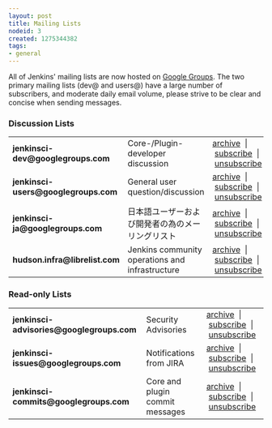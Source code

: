 ```yaml
---
layout: post
title: Mailing Lists
nodeid: 3
created: 1275344382
tags:
- general
---
```

All of Jenkins' mailing lists are now hosted on [Google Groups](http://groups.google.com). The two primary mailing lists (dev@ and users@) have a large number of subscribers, and moderate daily email volume, please strive to be clear and concise when sending messages.
<br clear="all"/>


### Discussion Lists

<table><tr> 
<td><strong>jenkinsci-dev@googlegroups.com</strong></td> 
<td>Core-/Plugin-developer discussion</td> 
<td><a href="http://groups.google.com/group/jenkinsci-dev/topics">archive</a>
&nbsp;|&nbsp;<a href="mailto:jenkinsci-dev+subscribe@googlegroups.com">subscribe</a>
&nbsp;|&nbsp;<a href="mailto:jenkinsci-dev+unsubscribe@googlegroups.com">unsubscribe</a></td> 
</tr> 
<tr> 
<td><strong>jenkinsci-users@googlegroups.com</strong></td> 
<td>General user question/discussion</td> 
<td><a href="http://groups.google.com/group/jenkinsci-users/topics">archive</a>
&nbsp;|&nbsp;<a href="mailto:jenkinsci-users+subscribe@googlegroups.com">subscribe</a>
&nbsp;|&nbsp;<a href="mailto:jenkinsci-users+unsubscribe@googlegroups.com">unsubscribe</a></td> 
</tr> 
<tr> 
<td><strong>jenkinsci-ja@googlegroups.com</strong></td> 
<td>日本語ユーザーおよび開発者の為のメーリングリスト</td> 
<td><a href="http://groups.google.com/group/jenkinsci-ja/topics">archive</a>
&nbsp;|&nbsp;<a href="mailto:jenkinsci-ja+subscribe@googlegroups.com">subscribe</a>
&nbsp;|&nbsp;<a href="mailto:jenkinsci-ja+unsubscribe@googlegroups.com">unsubscribe</a></td> 
</tr>
<tr> 
<td><strong>hudson.infra@librelist.com</strong></td> 
<td>Jenkins community operations and infrastructure</td> 
<td><a href="http://librelist.com/browser/hudson.infra">archive</a>
&nbsp;|&nbsp;<a href="http://librelist.com/">subscribe</a>
&nbsp;|&nbsp;<a href="mailto:hudson.infra-unsubscribe@librelist.com">unsubscribe</a></td> 
</tr></table> 


### Read-only Lists

<table>
<tr> <td><strong>jenkinsci-advisories@googlegroups.com</strong></td> 
<td>Security Advisories</td> 
<td><a href="http://groups.google.com/group/jenkinsci-advisories/topics">archive</a>
&nbsp;|&nbsp;<a href="mailto:jenkinsci-advisories+subscribe@googlegroups.com">subscribe</a>
&nbsp;|&nbsp;<a href="mailto:jenkinsci-advisories+unsubscribe@googlegroups.com">unsubscribe</a></td> 
</tr> 
<tr> <td><strong>jenkinsci-issues@googlegroups.com</strong></td> 
<td>Notifications from JIRA</td> 
<td><a href="http://groups.google.com/group/jenkinsci-issues/topics">archive</a>
&nbsp;|&nbsp;<a href="mailto:jenkinsci-issues+subscribe@googlegroups.com">subscribe</a>
&nbsp;|&nbsp;<a href="mailto:jenkinsci-issues+unsubscribe@googlegroups.com">unsubscribe</a></td> 
</tr> 
<tr> 
<td><strong>jenkinsci-commits@googlegroups.com</strong></td> 
<td>Core and plugin commit messages</td> 
<td><a href="http://groups.google.com/group/jenkinsci-commits/topics">archive</a>
&nbsp;|&nbsp;<a href="mailto:jenkinsci-commits+subscribe@googlegroups.com">subscribe</a>
&nbsp;|&nbsp;<a href="mailto:jenkinsci-commits+unsubscribe@googlegroups.com">unsubscribe</a></td> 
</tr></table>


